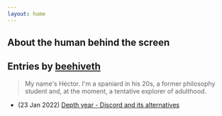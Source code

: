 ```yaml
---
layout: home
---
```


## About the human behind the screen

## Entries by [beehiveth](https://weirder.earth/@beehiveth)
> My name's Héctor. I'm a spaniard in his 20s, a former philosophy student and, at the moment, a tentative explorer of adulthood.


- (23 Jan 2022) [Depth year - Discord and its alternatives](entries_beehiveth/230122-discord-alternatives.md)
